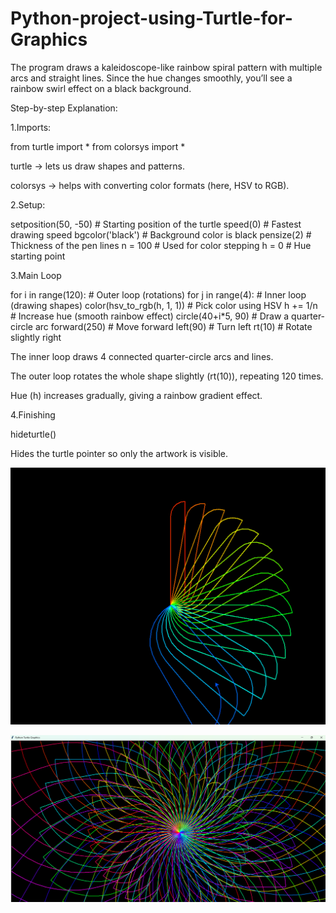 # Python-project-using-Turtle-for-Graphics
The program draws a kaleidoscope-like rainbow spiral pattern with multiple arcs and straight lines.  Since the hue changes smoothly, you’ll see a rainbow swirl effect on a black background.

Step-by-step Explanation:

1.Imports:

from turtle import *
from colorsys import *

turtle → lets us draw shapes and patterns.

colorsys → helps with converting color formats (here, HSV to RGB).

2.Setup:

setposition(50, -50)   # Starting position of the turtle
speed(0)               # Fastest drawing speed
bgcolor('black')       # Background color is black
pensize(2)             # Thickness of the pen lines
n = 100                # Used for color stepping
h = 0                  # Hue starting point


3.Main Loop

for i in range(120):       # Outer loop (rotations)
    for j in range(4):     # Inner loop (drawing shapes)
        color(hsv_to_rgb(h, 1, 1))   # Pick color using HSV
        h += 1/n                      # Increase hue (smooth rainbow effect)
        circle(40+i*5, 90)            # Draw a quarter-circle arc
        forward(250)                  # Move forward
        left(90)                      # Turn left
    rt(10)                            # Rotate slightly right


The inner loop draws 4 connected quarter-circle arcs and lines.

The outer loop rotates the whole shape slightly (rt(10)), repeating 120 times.

Hue (h) increases gradually, giving a rainbow gradient effect.

4.Finishing

hideturtle()

Hides the turtle pointer so only the artwork is visible.

![Description of Image](s2.png)


![Turtle Gaphics spectrum](spectrum.png)

